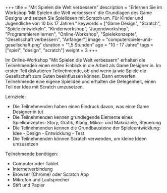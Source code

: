 +++
title = "Mit Spielen die Welt verbessern"
description = "Erlernen Sie im Workshop 'Mit Spielen die Welt verbessern' die Grundlagen des Game Designs und setzen Sie Spielideen mit Scratch um. Für Kinder und Jugendliche von 10 bis 17 Jahren."
keywords = ["Game Design", "Scratch", "Spiele entwickeln", "Kinderworkshop", "Jugendworkshop", "Programmieren lernen", "Online-Workshop", "Spielekonzepte", "Gesellschaft verbessern", "Anfänger"]
image = "computerspiele-und-gesellschaft.png"
duration = "1,5 Stunden"
age = "10 - 17 Jahre"
tags = ["spiel", "design", "scratch"]
weight = 3
+++

Im Online-Workshop "Mit Spielen die Welt verbessern" erhalten die Teilnehmenden einen ersten Einblick in die Arbeit als Game Designer:in.
Im ersten Teil diskutieren Teilnehmende, ob und wenn ja wie Spiele die Gesellschaft zum Guten beeinflussen können. 
Dann entwerfen Teilnehmende eine eigene Spielidee und erhalten die Gelegenheit, einen Teil der Idee mit Scratch umzusetzen.

Lernziele:
* Die Teilnehmenden haben einen Eindruck davon, was ein:e Game Designer:in tut
* Die Teilnehmenden kennen grundlegende Elemente eines Spielkonzeptes: Story, Grafik, Klang, Mikro- und Makroziele, Steuerung
* Die Teilnehmenden kennen die Grundbausteine der Spieleentwicklung: Idee - Design - Entwicklung - Test
* Die Teilnehmenden können Scratch verwenden, um kleine Ideen umzusetzen

Teilnehmende benötigen:
* Computer oder Tablet
* Internetverbindung
* Browser (Chrome) oder Scratch App
* Mikrofon und Lautsprecher
* Stift und Papier
